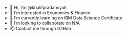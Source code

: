 - 👋 Hi, I’m @khalifpradansyah
- 👀 I’m interested in Economics & Finance
- 🌱 I’m currently learning on IBM Data Science Certificate
- 💞️ I’m looking to collaborate on N/A
- 📫 Contact me through GitHub

<!---
khalifpradansyah/khalifpradansyah is a ✨ special ✨ repository because its `README.md` (this file) appears on your GitHub profile.
You can click the Preview link to take a look at your changes.
--->
